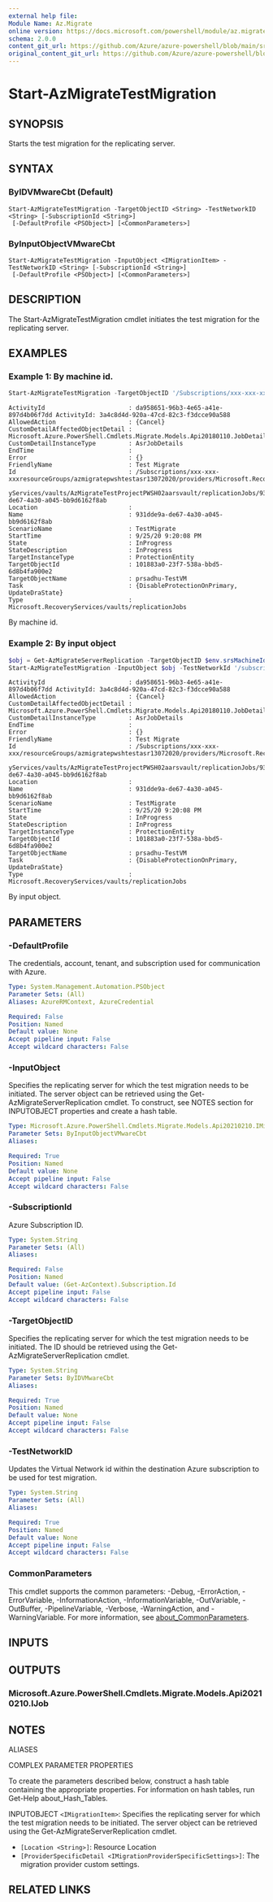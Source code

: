 ```yaml
---
external help file: 
Module Name: Az.Migrate
online version: https://docs.microsoft.com/powershell/module/az.migrate/start-azmigratetestmigration
schema: 2.0.0
content_git_url: https://github.com/Azure/azure-powershell/blob/main/src/Migrate/help/Start-AzMigrateTestMigration.md
original_content_git_url: https://github.com/Azure/azure-powershell/blob/main/src/Migrate/help/Start-AzMigrateTestMigration.md
---
```


# Start-AzMigrateTestMigration

## SYNOPSIS
Starts the test migration for the replicating server.

## SYNTAX

### ByIDVMwareCbt (Default)
```
Start-AzMigrateTestMigration -TargetObjectID <String> -TestNetworkID <String> [-SubscriptionId <String>]
 [-DefaultProfile <PSObject>] [<CommonParameters>]
```

### ByInputObjectVMwareCbt
```
Start-AzMigrateTestMigration -InputObject <IMigrationItem> -TestNetworkID <String> [-SubscriptionId <String>]
 [-DefaultProfile <PSObject>] [<CommonParameters>]
```

## DESCRIPTION
The Start-AzMigrateTestMigration cmdlet initiates the test migration for the replicating server.

## EXAMPLES

### Example 1: By machine id.
```powershell
Start-AzMigrateTestMigration -TargetObjectID '/Subscriptions/xxx-xxx-xxx/resourceGroups/azmigratepwshtestasr13072020/providers/Microsoft.RecoveryServices/vaults/AzMigrateTestProjectPWSH02aarsvault/replicationFabrics/AzMigratePWSHTc8d1replicationfabric/replicationProtectionContainers/AzMigratePWSHTc8d1replicationcontainer/replicationMigrationItems/bcdr-vcenter-fareast-corp-micro-cfcc5a24-a40e-56b9-a6af-e206c9ca4f93_50063baa-9806-d6d6-7e09-c0ae87309b4f' -TestNetworkId '/subscriptions/xxx-xxx-xxx/resourceGroups/AzMigratePWSHtargetRG/providers/Microsoft.Network/virtualNetworks/AzMigrateTargetNetwork'
```

```output
ActivityId                       : da958651-96b3-4e65-a41e-897d4b06f7dd ActivityId: 3a4c8d4d-920a-47cd-82c3-f3dcce90a588
AllowedAction                    : {Cancel}
CustomDetailAffectedObjectDetail : Microsoft.Azure.PowerShell.Cmdlets.Migrate.Models.Api20180110.JobDetailsAffectedObjectDetails
CustomDetailInstanceType         : AsrJobDetails
EndTime                          :
Error                            : {}
FriendlyName                     : Test Migrate
Id                               : /Subscriptions/xxx-xxx-xxxresourceGroups/azmigratepwshtestasr13072020/providers/Microsoft.Recover
                                   yServices/vaults/AzMigrateTestProjectPWSH02aarsvault/replicationJobs/931dde9a-de67-4a30-a045-bb9d6162f8ab
Location                         :
Name                             : 931dde9a-de67-4a30-a045-bb9d6162f8ab
ScenarioName                     : TestMigrate
StartTime                        : 9/25/20 9:20:08 PM
State                            : InProgress
StateDescription                 : InProgress
TargetInstanceType               : ProtectionEntity
TargetObjectId                   : 101883a0-23f7-538a-bbd5-6d8b4fa900e2
TargetObjectName                 : prsadhu-TestVM
Task                             : {DisableProtectionOnPrimary, UpdateDraState}
Type                             : Microsoft.RecoveryServices/vaults/replicationJobs

```

By machine id.

### Example 2: By input object
```powershell
$obj = Get-AzMigrateServerReplication -TargetObjectID $env.srsMachineId -SubscriptionId $env.srsSubscriptionId
Start-AzMigrateTestMigration -InputObject $obj -TestNetworkId '/subscriptions/xxx-xxx-xxx/resourceGroups/AzMigratePWSHtargetRG/providers/Microsoft.Network/virtualNetworks/AzMigrateTargetNetwork'
```

```output
ActivityId                       : da958651-96b3-4e65-a41e-897d4b06f7dd ActivityId: 3a4c8d4d-920a-47cd-82c3-f3dcce90a588
AllowedAction                    : {Cancel}
CustomDetailAffectedObjectDetail : Microsoft.Azure.PowerShell.Cmdlets.Migrate.Models.Api20180110.JobDetailsAffectedObjectDetails
CustomDetailInstanceType         : AsrJobDetails
EndTime                          :
Error                            : {}
FriendlyName                     : Test Migrate
Id                               : /Subscriptions/xxx-xxx-xxx/resourceGroups/azmigratepwshtestasr13072020/providers/Microsoft.Recover
                                   yServices/vaults/AzMigrateTestProjectPWSH02aarsvault/replicationJobs/931dde9a-de67-4a30-a045-bb9d6162f8ab
Location                         :
Name                             : 931dde9a-de67-4a30-a045-bb9d6162f8ab
ScenarioName                     : TestMigrate
StartTime                        : 9/25/20 9:20:08 PM
State                            : InProgress
StateDescription                 : InProgress
TargetInstanceType               : ProtectionEntity
TargetObjectId                   : 101883a0-23f7-538a-bbd5-6d8b4fa900e2
TargetObjectName                 : prsadhu-TestVM
Task                             : {DisableProtectionOnPrimary, UpdateDraState}
Type                             : Microsoft.RecoveryServices/vaults/replicationJobs

```

By input object.

## PARAMETERS

### -DefaultProfile
The credentials, account, tenant, and subscription used for communication with Azure.

```yaml
Type: System.Management.Automation.PSObject
Parameter Sets: (All)
Aliases: AzureRMContext, AzureCredential

Required: False
Position: Named
Default value: None
Accept pipeline input: False
Accept wildcard characters: False
```

### -InputObject
Specifies the replicating server for which the test migration needs to be initiated.
The server object can be retrieved using the Get-AzMigrateServerReplication cmdlet.
To construct, see NOTES section for INPUTOBJECT properties and create a hash table.

```yaml
Type: Microsoft.Azure.PowerShell.Cmdlets.Migrate.Models.Api20210210.IMigrationItem
Parameter Sets: ByInputObjectVMwareCbt
Aliases:

Required: True
Position: Named
Default value: None
Accept pipeline input: False
Accept wildcard characters: False
```

### -SubscriptionId
Azure Subscription ID.

```yaml
Type: System.String
Parameter Sets: (All)
Aliases:

Required: False
Position: Named
Default value: (Get-AzContext).Subscription.Id
Accept pipeline input: False
Accept wildcard characters: False
```

### -TargetObjectID
Specifies the replicating server for which the test migration needs to be initiated.
The ID should be retrieved using the Get-AzMigrateServerReplication cmdlet.

```yaml
Type: System.String
Parameter Sets: ByIDVMwareCbt
Aliases:

Required: True
Position: Named
Default value: None
Accept pipeline input: False
Accept wildcard characters: False
```

### -TestNetworkID
Updates the Virtual Network id within the destination Azure subscription to be used for test migration.

```yaml
Type: System.String
Parameter Sets: (All)
Aliases:

Required: True
Position: Named
Default value: None
Accept pipeline input: False
Accept wildcard characters: False
```

### CommonParameters
This cmdlet supports the common parameters: -Debug, -ErrorAction, -ErrorVariable, -InformationAction, -InformationVariable, -OutVariable, -OutBuffer, -PipelineVariable, -Verbose, -WarningAction, and -WarningVariable. For more information, see [about_CommonParameters](http://go.microsoft.com/fwlink/?LinkID=113216).

## INPUTS

## OUTPUTS

### Microsoft.Azure.PowerShell.Cmdlets.Migrate.Models.Api20210210.IJob

## NOTES

ALIASES

COMPLEX PARAMETER PROPERTIES

To create the parameters described below, construct a hash table containing the appropriate properties. For information on hash tables, run Get-Help about_Hash_Tables.


INPUTOBJECT `<IMigrationItem>`: Specifies the replicating server for which the test migration needs to be initiated. The server object can be retrieved using the Get-AzMigrateServerReplication cmdlet.
  - `[Location <String>]`: Resource Location
  - `[ProviderSpecificDetail <IMigrationProviderSpecificSettings>]`: The migration provider custom settings.

## RELATED LINKS

